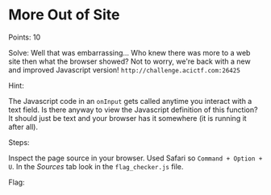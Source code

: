 # More Out of Site

Points: 10

Solve:
Well that was embarrassing... Who knew there was more to a web site then what the browser showed? Not to worry, we're back with a new and improved Javascript version! `http://challenge.acictf.com:26425`

Hint:

The Javascript code in an `onInput` gets called anytime you interact with a text field.
Is there anyway to view the Javascript definition of this function? It should just be text and your browser has it somewhere (it is running it after all).

Steps:

Inspect the page source in your browser. Used Safari so `Command + Option + U`. In the _Sources_ tab look in the `flag_checker.js` file.

Flag: <!-- ACI{client_side_fail_f77c150b} -->
